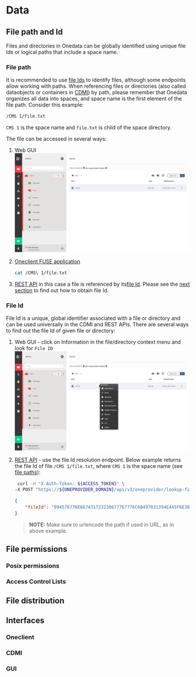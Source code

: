 # Data
<!-- This file is referenced at least one time as "data.md" -->

## File path and Id
<!-- This header is referenced at least one time as "#file-path-and-id" -->

Files and directories in Onedata can be globally identified using unique file Ids or logical paths 
that include a space name.

### File path
<!-- This header is referenced at least one time as "#file-paths" -->
It is recommended to use [file Ids](#file-id) to identify files, although some endpoints allow working with paths. 
When referencing files or directories (also called dataobjects or containers in [CDMI](cdmi.md)) by path, 
please remember that Onedata organizes all data into spaces, and space name is the first element of 
the file path. Consider this example:
```bash
/CMS 1/file.txt
```
`CMS 1` is the space name and `file.txt` is child of the space directory.

The file can be accessed in several ways:
1. Web GUI
![image](../../images/user-guide/data/file-gui.png)

2. [Oneclient FUSE application](oneclient.md) 
    ```bash
    cat /CMS\ 1/file.txt
    ```        
3. [REST API](rest-api.md) in this case a file is referenced by its[file Id](#file-id).
Please see the [next section](#file-id) to find out how to obtain file Id. 

### File Id
<!-- This header is referenced at least one time as "#file-id" -->

File Id is a unique, global identifier associated with a file or directory and
can be used universally in the CDMI and REST APIs. There are several ways to 
find out the file Id of given file or directory:

1. Web GUI - click on Information in the file/directory context menu and look 
for `File ID`
![image](../../images/user-guide/data/file-information-gui.png)

2. [REST API](rest-api.md) - use the file Id resolution endpoint. Below example returns the 
file Id of file `/CMS 1/file.txt`, where `CMS 1` is the space name 
(see [file paths](#file-path)):

    ```bash
     curl -H "X-Auth-Token: ${ACCESS_TOKEN}" \
    -X POST "https://${ONEPROVIDER_DOMAIN}/api/v3/oneprovider/lookup-file-id/CMS%201/file.txt"
    ```
    ```json 
    {
        "fileId": "094576776E667431723230677767776C6B497031394E445F6E3868677873..."
    }
    ```
    >**NOTE:** Make sure to urlencode the path if used in URL, as in above example.

## File permissions

### Posix permissions
<!-- This header is referenced at least one time as "#posix-permissions" -->

### Access Control Lists
<!-- This header is referenced at least one time as "#access-control-lists" -->

## File distribution  <!-- link to replication & migration -->

## Interfaces

### Oneclient <!-- TODO: link to Oneclient -->

### CDMI <!-- short description + link -->

### GUI <!-- screenshots -->
